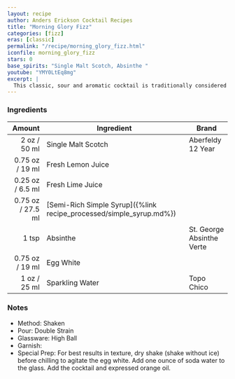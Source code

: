 ```yaml
---
layout: recipe
author: Anders Erickson Cocktail Recipes
title: "Morning Glory Fizz"
categories: [fizz]
eras: [classic]
permalink: "/recipe/morning_glory_fizz.html"
iconfile: morning_glory_fizz
stars: 0
base_spirits: "Single Malt Scotch, Absinthe "
youtube: "YMY0LtEq8mg"
excerpt: |
  This classic, sour and aromatic cocktail is traditionally considered a morning after a pick-me-up. Want to make the perfect Gin Fizz? It's all in the shake.
---
```


### Ingredients

|  Amount | Ingredient                                                | Brand                     |
| ------: | --------------------------------------------------------- | ------------------------- |
|    2 oz / 50 ml | Single Malt Scotch                                        | Aberfeldy 12 Year         |
| 0.75 oz / 19 ml | Fresh Lemon Juice                                         |
| 0.25 oz / 6.5 ml | Fresh Lime Juice                                          |
| 0.75 oz / 27.5 ml | [Semi-Rich Simple Syrup]({%link recipe_processed/simple_syrup.md%}) |
|   1 tsp | Absinthe                                                  | St. George Absinthe Verte |
| 0.75 oz / 19 ml | Egg White                                                 |
|    1 oz / 25 ml | Sparkling Water                                           | Topo Chico                |

### Notes

- Method: Shaken
- Pour: Double Strain
- Glassware: High Ball
- Garnish:
- Special Prep: For best results in texture, dry shake (shake without ice) before chilling to agitate the egg white. Add one ounce of soda water to the glass. Add the cocktail and expressed orange oil.
